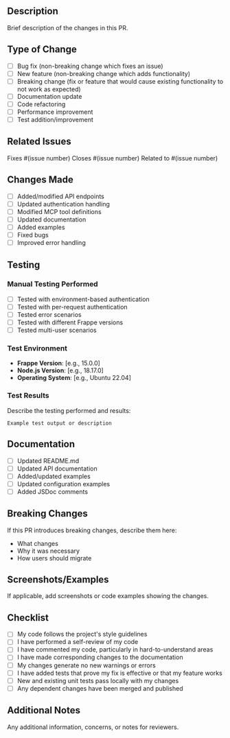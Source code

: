 ## Description
Brief description of the changes in this PR.

## Type of Change
- [ ] Bug fix (non-breaking change which fixes an issue)
- [ ] New feature (non-breaking change which adds functionality)
- [ ] Breaking change (fix or feature that would cause existing functionality to not work as expected)
- [ ] Documentation update
- [ ] Code refactoring
- [ ] Performance improvement
- [ ] Test addition/improvement

## Related Issues
Fixes #(issue number)
Closes #(issue number)
Related to #(issue number)

## Changes Made
- [ ] Added/modified API endpoints
- [ ] Updated authentication handling
- [ ] Modified MCP tool definitions
- [ ] Updated documentation
- [ ] Added examples
- [ ] Fixed bugs
- [ ] Improved error handling

## Testing
### Manual Testing Performed
- [ ] Tested with environment-based authentication
- [ ] Tested with per-request authentication
- [ ] Tested error scenarios
- [ ] Tested with different Frappe versions
- [ ] Tested multi-user scenarios

### Test Environment
- **Frappe Version**: [e.g., 15.0.0]
- **Node.js Version**: [e.g., 18.17.0]
- **Operating System**: [e.g., Ubuntu 22.04]

### Test Results
Describe the testing performed and results:
```
Example test output or description
```

## Documentation
- [ ] Updated README.md
- [ ] Updated API documentation
- [ ] Added/updated examples
- [ ] Updated configuration examples
- [ ] Added JSDoc comments

## Breaking Changes
If this PR introduces breaking changes, describe them here:
- What changes
- Why it was necessary
- How users should migrate

## Screenshots/Examples
If applicable, add screenshots or code examples showing the changes.

## Checklist
- [ ] My code follows the project's style guidelines
- [ ] I have performed a self-review of my code
- [ ] I have commented my code, particularly in hard-to-understand areas
- [ ] I have made corresponding changes to the documentation
- [ ] My changes generate no new warnings or errors
- [ ] I have added tests that prove my fix is effective or that my feature works
- [ ] New and existing unit tests pass locally with my changes
- [ ] Any dependent changes have been merged and published

## Additional Notes
Any additional information, concerns, or notes for reviewers. 